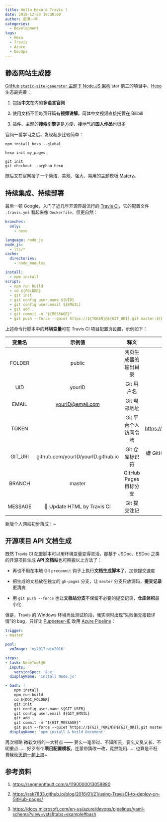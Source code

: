 ```yaml
---
title: Hello Hexo & Travis !
date: 2018‎-12‎-29 ‏‎19:30:00
author: 南漂一卒
categories:
  - Development
tags:
  - Hexo
  - Travis
  - Azure
  - DevOps
---
```



## 静态网站生成器

[GitHub `static-site-generator` 主题下 Node.JS 架构](https://github.com/topics/static-site-generator?l=javascript&o=desc&s=stars) star 前三的项目中，[Hexo](https://hexo.io/) 生态最完善：

 1. 包括**中文**在内的**多语言官网**

 2. 使用文档不但每页开篇有**视频讲解**，简体中文视频直接托管在 Bilibili

 3. 插件、主题的**搜索引擎**更是方便，接地气的**国人作品**也很多

官网一番学习之后，发现起步比较简单：

```shell
npm install hexo --global

hexo init my_pages

git init
git checkout --orphan hexo
```
随后又在官网搜了一个简洁、美观、强大、易用的主题模板 [Matery](https://github.com/blinkfox/hexo-theme-matery/blob/develop/README_CN.md)。


## 持续集成、持续部署

最后一顿 Google，入门了近几年开源界最流行的 [Travis CI](https://travis-ci.com/)，它的配置文件 `.travis.yml` 看起来像 `Dockerfile`，但更自然：

```yaml
branches:
  only:
    - hexo

language: node_js
node_js:
  - lts/*
cache:
  directories:
    - node_modules

install:
  - npm install
script:
  - npm run build
  - cd ${FOLDER}
  - git init
  - git config user.name ${UID}
  - git config user.email ${EMAIL}
  - git add .
  - git commit -m "${MESSAGE}"
  - git push --force --quiet https://${TOKEN}@${GIT_URI}.git master:${BRANCH}
```
上述命令行脚本中的**环境变量**可在 Travis CI 项目配置页设置，示例如下：

| 变量名  | 示例值                              | 释义                  | 备注                                   |
|:-------:|:----------------------------------:|:--------------------:|:--------------------------------------:|
| FOLDER  | public                             | 网页生成器的输出目录   |                                        |
| UID     | yourID                             | Git 用户名            | Travis 自动设置                        |
| EMAIL   | yourID@email.com                   | Git 电邮地址          |                                        |
| TOKEN   |                                    | Git 平台个人访问令牌   | https://github.com/settings/tokens/new |
| GIT_URI | github.com/yourID/yourID.github.io | Git 仓库标识符        | 嫌 GitHub 访问慢也可用 Coding.net、码云  |
| BRANCH  | master                             | GitHub Pages 目标分支 |                                        |
| MESSAGE | :memo: Update HTML by Travis CI    | Git 提交注记          |                                        |

新版个人网站初步落成！~


## 开源项目 API 文档生成

既然 Travis CI 配置脚本可以用环境变量变得灵活，那基于 JSDoc、ESDoc 之类的开源项目生成 **API 文档站**也可照搬以上方法了：

 -  再也不用在本地 Git `precommit` 钩子上执行**文档生成脚本**了，加快提交速度

 -  把生成的文档放在独立的 `gh-pages` 分支，让 `master` 分支只放源码，**提交记录**更清爽

 -  用 `git push --force` 也让**文档站分支**不保留不必要的提交记录，**仓库体积**最小化

但是，Travis 的 Windows 环境尚处测试阶段，我实测时出现“失败但无报错详情”的 bug，只好让 [Puppeteer-IE](https://tech-query.me/Puppeteer-IE/) 改用 [Azure Pipeline](https://azure.microsoft.com/zh-cn/services/devops/pipelines/)：

```yaml
trigger:
- master

pool:
  vmImage: 'vs2017-win2016'

steps:
- task: NodeTool@0
  inputs:
    versionSpec: '8.x'
  displayName: 'Install Node.js'

- bash: |
    npm install
    npm run build
    cd ${DOC_FOLDER}
    git init
    git config user.name ${GIT_USER}
    git config user.email ${GIT_EMAIL}
    git add .
    git commit -m "${GIT_MESSAGE}"
    git push --force --quiet https://${GIT_TOKEN}@${GIT_URI}.git master:${GIT_BRANCH}
  displayName: 'npm install & build Document'
```

再次领略 微软文档的一大特点 —— 要么一笔带过、不知所云，要么又臭又长、不明重点…… 好歹有个**项目配置模板**，连蒙带猜改一改，竟然能用…… 也算是不枉费我[秋天跑一趟上海](https://www.microsoft.com/china/techsummit/2018/)~


## 参考资料

 1. https://segmentfault.com/a/1190000013058880

 2. https://ssk7833.github.io/blog/2016/01/21/using-TravisCI-to-deploy-on-GitHub-pages/

 3. https://docs.microsoft.com/en-us/azure/devops/pipelines/yaml-schema?view=vsts&tabs=example#bash
